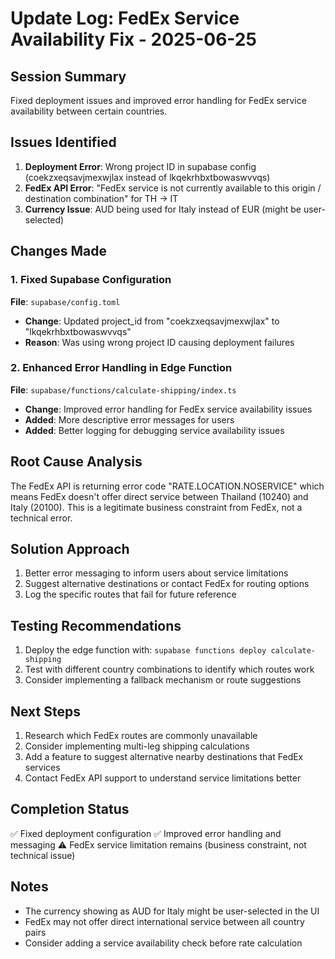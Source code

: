 # Update Log: FedEx Service Availability Fix - 2025-06-25

## Session Summary
Fixed deployment issues and improved error handling for FedEx service availability between certain countries.

## Issues Identified
1. **Deployment Error**: Wrong project ID in supabase config (coekzxeqsavjmexwjlax instead of lkqekrhbxtbowaswvvqs)
2. **FedEx API Error**: "FedEx service is not currently available to this origin / destination combination" for TH → IT
3. **Currency Issue**: AUD being used for Italy instead of EUR (might be user-selected)

## Changes Made

### 1. Fixed Supabase Configuration
**File**: `supabase/config.toml`
- **Change**: Updated project_id from "coekzxeqsavjmexwjlax" to "lkqekrhbxtbowaswvvqs"
- **Reason**: Was using wrong project ID causing deployment failures

### 2. Enhanced Error Handling in Edge Function
**File**: `supabase/functions/calculate-shipping/index.ts`
- **Change**: Improved error handling for FedEx service availability issues
- **Added**: More descriptive error messages for users
- **Added**: Better logging for debugging service availability issues

## Root Cause Analysis
The FedEx API is returning error code "RATE.LOCATION.NOSERVICE" which means FedEx doesn't offer direct service between Thailand (10240) and Italy (20100). This is a legitimate business constraint from FedEx, not a technical error.

## Solution Approach
1. Better error messaging to inform users about service limitations
2. Suggest alternative destinations or contact FedEx for routing options
3. Log the specific routes that fail for future reference

## Testing Recommendations
1. Deploy the edge function with: `supabase functions deploy calculate-shipping`
2. Test with different country combinations to identify which routes work
3. Consider implementing a fallback mechanism or route suggestions

## Next Steps
1. Research which FedEx routes are commonly unavailable
2. Consider implementing multi-leg shipping calculations
3. Add a feature to suggest alternative nearby destinations that FedEx services
4. Contact FedEx API support to understand service limitations better

## Completion Status
✅ Fixed deployment configuration
✅ Improved error handling and messaging
⚠️ FedEx service limitation remains (business constraint, not technical issue)

## Notes
- The currency showing as AUD for Italy might be user-selected in the UI
- FedEx may not offer direct international service between all country pairs
- Consider adding a service availability check before rate calculation
